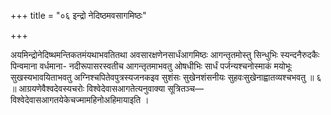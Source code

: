 +++
title = "०६ इन्द्रो नेदिष्ठमवसागमिष्ठः"

+++

अयमिन्द्रोनेदिष्थमन्तिकतमंयथाभवतितथा अवसारक्षणेनसार्धंआगमिष्ठः आगन्तृतमोस्तु सिन्धुभिः स्यन्दनैरुदकैः पिन्वमाना वर्धमाना- नदीरूपासरस्वतीच आगन्तृतमाभवतु ओषधीभिः सार्धं पर्जन्यश्चनोस्माकं मयोभूः सुखस्यभावयिताभवतु अग्निश्चपितेवपुत्रस्यजनकइव सुशंसः सुखेनशंसनीयः सुहवःसुखेनाह्वातव्यश्चभवतु ॥ ६ ॥ आग्रयणेवैश्वदेवस्यचरोः विश्वेदेवासआगतेत्यनुवाक्या सूत्रितञ्च—विश्वेदेवासआगतयेकेचज्मामहिनोअहिमायाइति ।